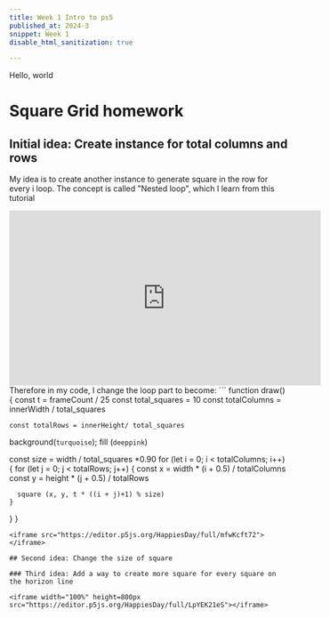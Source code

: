 ```yaml
---
title: Week 1 Intro to ps5
published_at: 2024-3
snippet: Week 1
disable_html_sanitization: true

---
```


Hello, world


# Square Grid homework
## Initial idea: Create instance for total columns and rows
My idea is to create another instance to generate square in the row for every i loop.
The concept is called "Nested loop", which I learn from this tutorial
<iframe width="560" height="315" src="https://www.youtube.com/embed/RCPof5TC-Gs?si=TPQMZ8EUzrcSwuC0" title="YouTube video player" frameborder="0" allow="accelerometer; autoplay; clipboard-write; encrypted-media; gyroscope; picture-in-picture; web-share" referrerpolicy="strict-origin-when-cross-origin" allowfullscreen></iframe>
Therefore in my code, I change the loop part to become:
```
function draw() 
{
  const t = frameCount / 25
  const total_squares = 10
    const totalColumns = innerWidth / total_squares 
    
    const totalRows = innerHeight/ total_squares 

  background(`turquoise`);
  fill (`deeppink`)
 
  const size = width / total_squares *0.90
  for (let i = 0; i < totalColumns; i++) 
  {
    for (let j = 0; j < totalRows; j++)
    {
      const x = width * (i + 0.5) / totalColumns
      const y = height * (j + 0.5) / totalRows

      square (x, y, t * ((i + j)+1) % size)
    }
  }
}
```
<iframe src="https://editor.p5js.org/HappiesDay/full/mfwKcft72"></iframe>

## Second idea: Change the size of square

### Third idea: Add a way to create more square for every square on the horizon line

<iframe width="100%" height=800px src="https://editor.p5js.org/HappiesDay/full/LpYEK21eS"></iframe>


